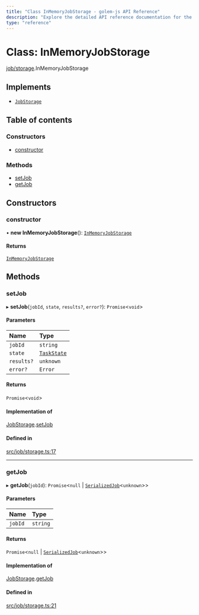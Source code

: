 ```yaml
---
title: "Class InMemoryJobStorage - golem-js API Reference"
description: "Explore the detailed API reference documentation for the Class InMemoryJobStorage within the golem-js SDK for the Golem Network."
type: "reference"
---
```

# Class: InMemoryJobStorage

[job/storage](../modules/job_storage).InMemoryJobStorage

## Implements

- [`JobStorage`](../interfaces/job_storage.JobStorage)

## Table of contents

### Constructors

- [constructor](job_storage.InMemoryJobStorage#constructor)

### Methods

- [setJob](job_storage.InMemoryJobStorage#setjob)
- [getJob](job_storage.InMemoryJobStorage#getjob)

## Constructors

### constructor

• **new InMemoryJobStorage**(): [`InMemoryJobStorage`](job_storage.InMemoryJobStorage)

#### Returns

[`InMemoryJobStorage`](job_storage.InMemoryJobStorage)

## Methods

### setJob

▸ **setJob**(`jobId`, `state`, `results?`, `error?`): `Promise`\<`void`\>

#### Parameters

| Name | Type |
| :------ | :------ |
| `jobId` | `string` |
| `state` | [`TaskState`](../enums/task_task.TaskState) |
| `results?` | `unknown` |
| `error?` | `Error` |

#### Returns

`Promise`\<`void`\>

#### Implementation of

[JobStorage](../interfaces/job_storage.JobStorage).[setJob](../interfaces/job_storage.JobStorage#setjob)

#### Defined in

[src/job/storage.ts:17](https://github.com/golemfactory/golem-js/blob/a3b94ca/src/job/storage.ts#L17)

___

### getJob

▸ **getJob**(`jobId`): `Promise`\<``null`` \| [`SerializedJob`](../modules/job_storage#serializedjob)\<`unknown`\>\>

#### Parameters

| Name | Type |
| :------ | :------ |
| `jobId` | `string` |

#### Returns

`Promise`\<``null`` \| [`SerializedJob`](../modules/job_storage#serializedjob)\<`unknown`\>\>

#### Implementation of

[JobStorage](../interfaces/job_storage.JobStorage).[getJob](../interfaces/job_storage.JobStorage#getjob)

#### Defined in

[src/job/storage.ts:21](https://github.com/golemfactory/golem-js/blob/a3b94ca/src/job/storage.ts#L21)
